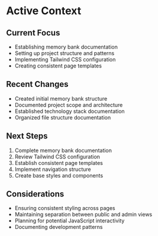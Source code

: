 # Active Context

## Current Focus
- Establishing memory bank documentation
- Setting up project structure and patterns
- Implementing Tailwind CSS configuration
- Creating consistent page templates

## Recent Changes
- Created initial memory bank structure
- Documented project scope and architecture
- Established technology stack documentation
- Organized file structure documentation

## Next Steps
1. Complete memory bank documentation
2. Review Tailwind CSS configuration
3. Establish consistent page templates
4. Implement navigation structure
5. Create base styles and components

## Considerations
- Ensuring consistent styling across pages
- Maintaining separation between public and admin views
- Planning for potential JavaScript interactivity
- Documenting development patterns

